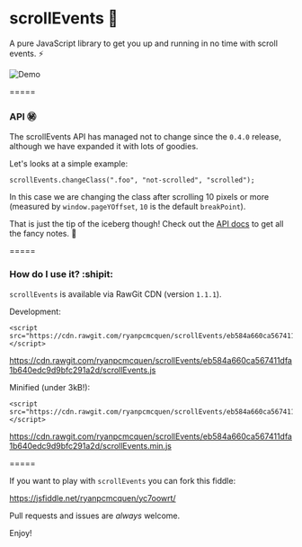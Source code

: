 # scrollEvents :scroll:

A pure JavaScript library to get you up and running in no time with scroll events. :zap:

![Demo](https://ryanpcmcquen.org/scrollEvents/scrollEventsDemo.gif)

=====

### API :secret:

The scrollEvents API has managed not to change since the `0.4.0` release, although we have expanded it with lots of goodies.

Let's looks at a simple example:

    scrollEvents.changeClass(".foo", "not-scrolled", "scrolled");

In this case we are changing the class after scrolling 10 pixels or more (measured by `window.pageYOffset`, `10` is the default `breakPoint`).

That is just the tip of the iceberg though! Check out the [API docs](https://github.com/ryanpcmcquen/scrollEvents/blob/gh-pages/API.md) to get all the fancy notes. :guitar:

=====

### How do I use it? :shipit:

`scrollEvents` is available via RawGit CDN (version `1.1.1`).

Development:

    <script src="https://cdn.rawgit.com/ryanpcmcquen/scrollEvents/eb584a660ca567411dfa1b640edc9d9bfc291a2d/scrollEvents.js"></script>

https://cdn.rawgit.com/ryanpcmcquen/scrollEvents/eb584a660ca567411dfa1b640edc9d9bfc291a2d/scrollEvents.js

Minified (under 3kB!):

    <script src="https://cdn.rawgit.com/ryanpcmcquen/scrollEvents/eb584a660ca567411dfa1b640edc9d9bfc291a2d/scrollEvents.min.js"></script>

https://cdn.rawgit.com/ryanpcmcquen/scrollEvents/eb584a660ca567411dfa1b640edc9d9bfc291a2d/scrollEvents.min.js

=====

If you want to play with `scrollEvents` you can fork this fiddle:

https://jsfiddle.net/ryanpcmcquen/yc7oowrt/

Pull requests and issues are *always* welcome.

Enjoy!
